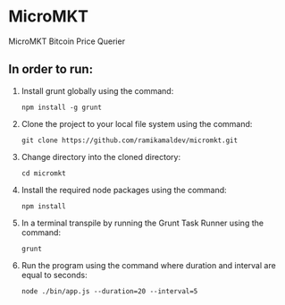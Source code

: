 # MicroMKT

MicroMKT Bitcoin Price Querier

## In order to run:

1.  Install grunt globally using the command:
    ``` 
    npm install -g grunt
    ```

2. Clone the project to your local file system using the command:
   ```
   git clone https://github.com/ramikamaldev/micromkt.git
   ```

3. Change directory into the cloned directory:
   ```
   cd micromkt
   ```

4. Install the required node packages using the command:
   ```
   npm install
   ```

5. In a terminal transpile by running the Grunt Task Runner using the command:
   ```
   grunt
   ```

6. Run the program using the command where duration and interval are equal to seconds:
    ```
    node ./bin/app.js --duration=20 --interval=5
     ```
